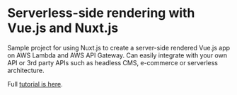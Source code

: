 # Serverless-side rendering with Vue.js and Nuxt.js

Sample project for using Nuxt.js to create a server-side rendered Vue.js app on AWS Lambda and AWS API Gateway. Can easily integrate with your own API or 3rd party APIs such as headless CMS, e-commerce or serverless architecture.

Full [tutorial is here](https://dev.to/adnanrahic/a-crash-course-on-serverless-side-rendering-with-vuejs-nuxtjs-and-aws-lambda-1nk4).

